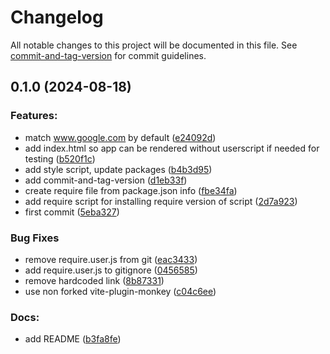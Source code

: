 # Changelog

All notable changes to this project will be documented in this file. See [commit-and-tag-version](https://github.com/absolute-version/commit-and-tag-version) for commit guidelines.

## 0.1.0 (2024-08-18)


### Features:

* match www.google.com by default ([e24092d](https://github.com/henrikvilhelmberglund/tm-template/commit/e24092de2389976117eb37d1438f1a7e68ce38ad))
* add index.html so app can be rendered without userscript if needed for testing ([b520f1c](https://github.com/henrikvilhelmberglund/tm-template/commit/b520f1c2c3bb14e2dd65853752e872e18b85903f))
* add style script, update packages ([b4b3d95](https://github.com/henrikvilhelmberglund/tm-template/commit/b4b3d956960e0be70ef29d07b5f9a7f0655fcb1b))
* add commit-and-tag-version ([d1eb33f](https://github.com/henrikvilhelmberglund/tm-template/commit/d1eb33f81ff6a582c13daef632e26b15353ec5c1))
* create require file from package.json info ([fbe34fa](https://github.com/henrikvilhelmberglund/tm-template/commit/fbe34fa604d6c607e1547bff5625d5e3e71b1f49))
* add require script for installing require version of script ([2d7a923](https://github.com/henrikvilhelmberglund/tm-template/commit/2d7a923656856045d40f15dc7ad3e427438c35d7))
* first commit ([5eba327](https://github.com/henrikvilhelmberglund/tm-template/commit/5eba32719b0f6eb80ed4ab74ba4f941cc3348a76))


### Bug Fixes

* remove require.user.js from git ([eac3433](https://github.com/henrikvilhelmberglund/tm-template/commit/eac34331518dd48a115a9ad03ea29eba05027a1c))
* add require.user.js to gitignore ([0456585](https://github.com/henrikvilhelmberglund/tm-template/commit/04565856cf889198fcc52891c906a187f5253abc))
* remove hardcoded link ([8b87331](https://github.com/henrikvilhelmberglund/tm-template/commit/8b873317f844b657d45e6b48269c36b79d1d41b3))
* use non forked vite-plugin-monkey ([c04c6ee](https://github.com/henrikvilhelmberglund/tm-template/commit/c04c6ee2ad04130c5cca835a1b669aa05e70aa0f))


### Docs:

* add README ([b3fa8fe](https://github.com/henrikvilhelmberglund/tm-template/commit/b3fa8fe3232bc21fd08c4b1df6383848bd8fa902))

